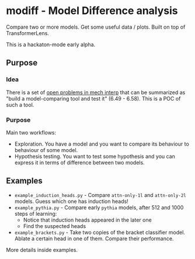 # modiff - Model Difference analysis

Compare two or more models. Get some useful data / plots. Built on top of TransformerLens.

This is a hackaton-mode early alpha.

## Purpose

### Idea

There is a set of [open problems in mech interp](https://www.alignmentforum.org/s/yivyHaCAmMJ3CqSyj/p/btasQF7wiCYPsr5qw) that can be summarized as "build a model-comparing tool and test it" (6.49 - 6.58). This is a POC of such a tool. 

### Purpose

Main two workflows:

* Exploration. You have a model and you want to compare its behaviour to behaviour of some model.
* Hypothesis testing. You want to test some hypothesis and you can express it in terms of difference between two models.


## Examples

* `example_induction_heads.py` - Compare `attn-only-1l` and `attn-only-2l` models. Guess which one has induction heads!
* `example_pythia.py` - Compare early `pythia` models, after 512 and 1000 steps of learning:
    * Notice that induction heads appeared in the later one
    * Find the suspected heads
* `example_brackets.py` - Take two copies of the bracket classifier model. Ablate a certain head in one of them. Compare their performance.  

More details inside examples.